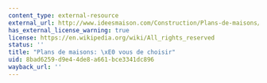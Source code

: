 ```yaml
---
content_type: external-resource
external_url: http://www.ideesmaison.com/Construction/Plans-de-maisons/
has_external_license_warning: true
license: https://en.wikipedia.org/wiki/All_rights_reserved
status: ''
title: "Plans de maisons: \xE0 vous de choisir"
uid: 8bad6259-d9e4-4de8-a661-bce3341dc896
wayback_url: ''
---
```

